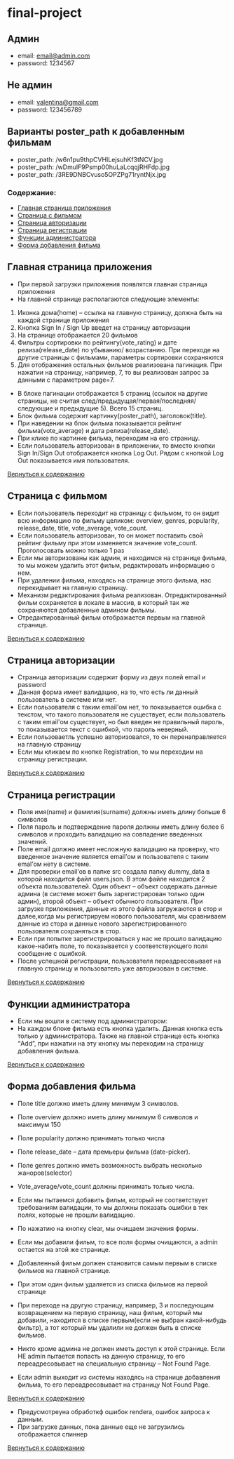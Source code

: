 # final-project

## Админ
* email: email@admin.com
* password: 1234567
## Не админ
* email: valentina@gmail.com
* password: 123456789
## Варианты poster_path к добавленным фильмам
* poster_path: /w6n1pu9thpCVHILejsuhKf3tNCV.jpg
* poster_path: /wDmulF9Psmp00huLaLcqqjRHFdp.jpg
* poster_path: /3RE9DNBCvuso5OPZPg71ryntNjx.jpg

### Содержание: 
* [Главная страница приложения](#главная-страница-приложения)
* [Страница с фильмом](#страница-с-фильмом)
* [Страница авторизации](#страница-авторизации)
* [Страница регистрации](#страница-регистрации)
* [Функции администратора](#функции-администратора)
* [Форма добавления фильма](#форма-добавления-фильма)
  
## Главная страница приложения

 * При первой загрузки приложения появлятся главная страница приложения
 * На главной странице располагаются следующие элементы:
  1. Иконка дома(home) – ссылка на главную страницу, должна быть на каждой странице приложения
  2. Кнопка Sign In / Sign Up введет на страницу авторизации
  3. На странице отображается 20 фильмов
  4. Фильтры сортировки по рейтингу(vote_rating) и дате релиза(release_date) по убыванию/   возрастанию. При переходе на другие страницы с фильмами, параметры сортировки сохраняются
  5. Для отображения остальных фильмов реализована пагинация. При нажатии на страницу, например, 7, то вы реализован запрос за данными с параметром page=7.
 * В блоке пагинации отображается 5 страниц (ссылок на другие страницы, не считая след/предыдущая/первая/последняя/следующие и предыдущие 5). Всего 15 страниц.
 * Блок фильма содержит картинку(poster_path), заголовок(title).
 * При наведении на блок фильма показывается рейтинг фильма(vote_average) и дата релиза(release_date).
 * При клике по картинке фильма, переходим на его страницу.
 * Если пользователь авторизован в приложении, то вместо кнопки Sign In/Sign Out отображается кнопка Log Out. Рядом с кнопкой Log Out показывается имя пользователя. 
 

[Вернуться к содержанию](#содержание)

## Страница с фильмом

* Если пользователь переходит на страницу с фильмом, то он видит всю информацию по фильму целиком: overview, genres, popularity, release_date, title, vote_average, vote_count.
* Если пользователь авторизован, то он может поставить свой рейтинг фильму при этом изменяется значение vote_count. Проголосовать можно только 1 раз
* Если мы авторизованы как админ, и находимся на странице фильма, то мы можем удалить этот фильм, редактировать информацию о нем.
* При удалении фильма, находясь на странице этого фильма, нас перекидывает на главную страницу.
* Механизм редактирования фильма реализован. Отредактированный фильм сохраняется в локале в массив, в который так же сохраняются добавленные админом фильмы. 
* Отредактированный фильм отображается первым на главной странице.


[Вернуться к содержанию](#содержание)

## Страница авторизации

* Страница авторизации содержит форму из двух полей email и password
* Данная форма имеет валидацию, на то, что есть ли данный пользователь в системе или нет.
* Если пользователя с таким email’ом нет, то показывается ошибка с текстом, что такого пользователя не существует, если пользователь с таким email'ом существует, но был введен не правильный пароль, то показывается текст с ошибкой, что пароль неверный.
* Если пользоваетль успешно авторизовался, то он перенаправляется на главную страницу
* Если мы кликаем по кнопке Registration, то мы переходим на страницу регистрации.

[Вернуться к содержанию](#содержание)

## Страница регистрации

* Поля имя(name) и фамилия(surname) должны иметь длину больше 6 символов
* Поля пароль и подтверждение пароля должны иметь длину более 6 символов и проходить валидацию на совпадение введенных значений.
* Поле email должно имеет несложную валидацию на проверку, что введенное значение является email’ом и пользователя с таким emal’ом нету в системе.
* Для проверки email’ов в папке src создала папку dummy_data в которой находится файл users.json. В этом файле находится 2 объекта пользователей. Один объект – объект содержать данные админа (в системе может быть зарегистрирован только один админ), второй объект – объект обычного пользователя. При загрузке приложения, данные из этого файла загружаются в стор и далее,когда мы регистрируем нового пользователя, мы сравниваем данные из стора и данные нового зарегистрированного пользователя сохраняться в стор. 
* Если при попытке зарегистрироваться у нас не прошло валидацию какое-набить поле, то показывается у соответствующего поля сообщение с ошибкой.
* После успешной регистрации, пользователя переадресовывает на главную страницу и пользователь уже авторизован в системе.


[Вернуться к содержанию](#содержание)

## Функции администратора

* Если мы вошли в систему под администратором:
* На каждом блоке фильма есть кнопка удалить. Данная кнопка есть только у администратора. Также на главной странице есть кнопка “Add”, при нажатии на эту кнопку мы переходим на страницу добавления фильма.

[Вернуться к содержанию](#содержание)

## Форма добавления фильма

* Поле title должно иметь длину минимум 3 символов.
* Поле overview должно иметь длину минимум 6 символов и максимум 150
* Поле popularity должно принимать только числа
* Поле release_date – дата премьеры фильма (date-picker).
* Поле genres должно иметь возможность выбрать несколько жаноров(selector)
* Vote_average/vote_count должны принимать только числа.
* Если мы пытаемся добавить фильм, который не соответствует требованиям валидации, то мы должны показать ошибки в тех полях, которые не прошли валидацию.
* По нажатию на кнопку clear, мы очищаем значения формы.
* Если мы добавили фильм, то все поля формы очищаются, а admin остается на этой же странице.

* Добавленный фильм должен становится самым первым в списке фильмов на главной странице.
* При этом один фильм удаляется из списка фильмов на первой странице
* При переходе на другую страницу, например, 3 и последующим возвращением на первую страницу, наш фильм, который мы добавили, находится в списке первым(если не выбран какой-нибудь фильтр), а тот который мы удалили не должен быть в списке фильмов.
* Никто кроме админа не должен иметь доступ к этой странице. Если НЕ admin пытается попасть на данную страницу, то его переадресовывает на специальную страницу – Not Found Page. 
* Если admin выходит из системы находясь на странице добавления фильма, то его переадресовывает на страницу Not Found Page.

[Вернуться к содержанию](#содержание)


* Предусмотреyна обработкф ошибок rendera, ошибок запроса к данным.
* При загрузке данных, пока данные еще не загрузились отображается спиннер

[Вернуться к содержанию](#содержание)
